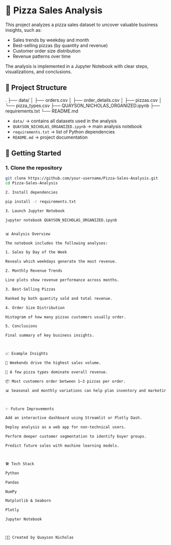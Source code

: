 # 🍕 Pizza Sales Analysis
This project analyzes a pizza sales dataset to uncover valuable business insights, such as:
- Sales trends by weekday and month
- Best-selling pizzas (by quantity and revenue)
- Customer order size distribution
- Revenue patterns over time

The analysis is implemented in a Jupyter Notebook with clear steps, visualizations, and conclusions.

## 📂 Project Structure

. ├── data/ │   ├── orders.csv │   ├── order_details.csv │   ├── pizzas.csv │   └── pizza_types.csv ├── QUAYSON_NICHOLAS_ORGANIZED.ipynb ├── requirements.txt └── README.md

- `data/` → contains all datasets used in the analysis  
- `QUAYSON_NICHOLAS_ORGANIZED.ipynb` → main analysis notebook  
- `requirements.txt` → list of Python dependencies  
- `README.md` → project documentation  
## 🚀 Getting Started
### 1. Clone the repository
```bash
git clone https://github.com/your-username/Pizza-Sales-Analysis.git
cd Pizza-Sales-Analysis

2. Install dependencies

pip install -r requirements.txt

3. Launch Jupyter Notebook

jupyter notebook QUAYSON_NICHOLAS_ORGANIZED.ipynb


📊 Analysis Overview

The notebook includes the following analyses:

1. Sales by Day of the Week

Reveals which weekdays generate the most revenue.

2. Monthly Revenue Trends

Line plots show revenue performance across months.

3. Best-Selling Pizzas

Ranked by both quantity sold and total revenue.

4. Order Size Distribution

Histogram of how many pizzas customers usually order.

5. Conclusions

Final summary of key business insights.



📈 Example Insights

📅 Weekends drive the highest sales volume.

🍕 A few pizza types dominate overall revenue.

📦 Most customers order between 1–3 pizzas per order.

📊 Seasonal and monthly variations can help plan inventory and marketing.



✨ Future Improvements

Add an interactive dashboard using Streamlit or Plotly Dash.

Deploy analysis as a web app for non-technical users.

Perform deeper customer segmentation to identify buyer groups.

Predict future sales with machine learning models.



🛠️ Tech Stack

Python

Pandas

NumPy

Matplotlib & Seaborn

Plotly

Jupyter Notebook



👨‍💻 Created by Quayson Nicholas
